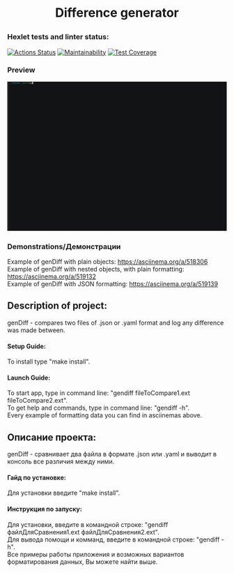 # <p align=center> Difference generator </p> 

### Hexlet tests and linter status:

[![Actions Status](https://github.com/ViktorFAlex/frontend-project-46/workflows/hexlet-check/badge.svg)](https://github.com/ViktorFAlex/frontend-project-46/actions)
[![Maintainability](https://api.codeclimate.com/v1/badges/9a9be89c302d18b51243/maintainability)](https://codeclimate.com/github/ViktorFAlex/frontend-project-46/maintainability)
[![Test Coverage](https://api.codeclimate.com/v1/badges/9a9be89c302d18b51243/test_coverage)](https://codeclimate.com/github/ViktorFAlex/frontend-project-46/test_coverage)

### Preview
![preview](https://github.com/ViktorFAlex/projects-previews/blob/main/gendiff.gif)

### Demonstrations/Демонстрации

Example of genDiff with plain objects: https://asciinema.org/a/518306    
Example of genDiff with nested objects, with plain formatting: https://asciinema.org/a/519132    
Example of genDiff with JSON formatting: https://asciinema.org/a/519139    

## Description of project:
genDiff - compares two files of .json or .yaml format and log any difference was made between.
#### Setup Guide: 
To install type "make install".
#### Launch Guide:
To start app, type in command line: "gendiff fileToCompare1.ext fileToCompare2.ext".    
To get help and commands, type in command line: "gendiff -h".    
Every example of formatting data you can find in asciinemas above.        
## Описание проекта:
genDiff - сравнивает два файла в формате .json или .yaml и выводит в консоль все различия между ними.
#### Гайд по установке:
Для установки введите "make install".
#### Инструкция по запуску: 
Для установки, введите в командной строке: "gendiff файлДляСравнения1.ext файлДляСравнения2.ext".    
Для вывода помощи и комманд, введите в командной строке: "gendiff -h".    
Все примеры работы приложения и возможных вариантов форматирования данных, Вы можете найти выше.    

